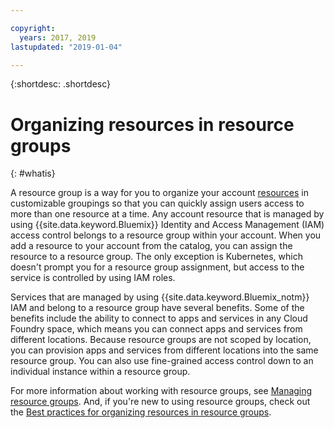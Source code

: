 ```yaml
---

copyright:
  years: 2017, 2019
lastupdated: "2019-01-04"

---
```


{:shortdesc: .shortdesc}

# Organizing resources in resource groups
{: #whatis}

A resource group is a way for you to organize your account [resources](/docs/resources/acct_resources.html#resource) in customizable groupings so that you can quickly assign users access to more than one resource at a time. Any account resource that is managed by using {{site.data.keyword.Bluemix}} Identity and Access Management (IAM) access control belongs to a resource group within your account. When you add a resource to your account from the catalog, you can assign the resource to a resource group. The only exception is Kubernetes, which doesn't prompt you for a resource group assignment, but access to the service is controlled by using IAM roles.

Services that are managed by using {{site.data.keyword.Bluemix_notm}} IAM and belong to a resource group have several benefits. Some of the benefits include the ability to connect to apps and services in any Cloud Foundry space, which means you can connect apps and services from different locations. Because resource groups are not scoped by location, you can provision apps and services from different locations into the same resource group. You can also use fine-grained access control down to an individual instance within a resource group.

For more information about working with resource groups, see [Managing resource groups](/docs/resources/resourcegroups.html). And, if you're new to using resource groups, check out the [Best practices for organizing resources in resource groups](/docs/resources/bestpractice_rgs.html#bp_resourcegroups).
